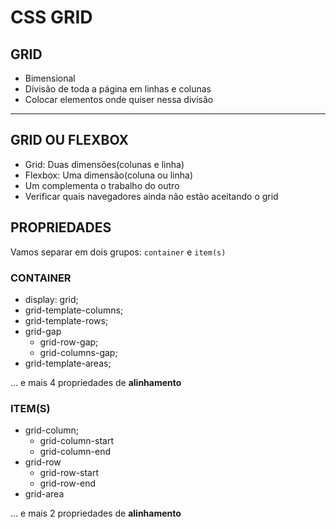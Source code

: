 # CSS GRID

## GRID

- Bimensional
- Divisão de toda a página em linhas e colunas
- Colocar elementos onde quiser nessa divisão

----

## GRID OU FLEXBOX

- Grid: Duas dimensões(colunas e linha)
- Flexbox: Uma dimensão(coluna ou linha)
- Um complementa o trabalho do outro
- Verificar quais navegadores ainda não estão aceitando o grid

## PROPRIEDADES

Vamos separar em dois grupos:
`container` e `item(s)`

### CONTAINER

- display: grid;
- grid-template-columns;
- grid-template-rows;
- grid-gap
  - grid-row-gap;
  - grid-columns-gap;
- grid-template-areas;

... e mais 4 propriedades de **alinhamento**

### ITEM(S)

- grid-column;
  - grid-column-start
  - grid-column-end
- grid-row
  - grid-row-start
  - grid-row-end
- grid-area

... e mais 2 propriedades de **alinhamento**
